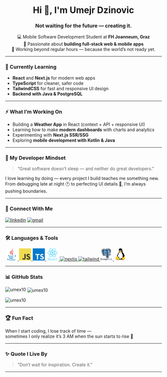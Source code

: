<h1 align="center">Hi 👋, I'm Umejr Dzinovic</h1>
<h3 align="center">Not waiting for the future — creating it.</h3>

<p align="center">
  💻 Mobile Software Development Student at <strong>FH Joanneum, Graz</strong>  
  <br>
  🚀 Passionate about <strong>building full-stack web & mobile apps</strong>  
  <br>
  🌙 Working beyond regular hours — because the world’s not ready yet.
</p>

---

### 🌱 Currently Learning
- **React** and **Next.js** for modern web apps  
- **TypeScript** for cleaner, safer code  
- **TailwindCSS** for fast and responsive UI design  
- **Backend with Java & PostgreSQL**

---

### ⚡ What I’m Working On
- Building a **Weather App** in React (context + API + responsive UI)  
- Learning how to make **modern dashboards** with charts and analytics  
- Experimenting with **Next.js SSR/SSG**  
- Exploring **mobile development with Kotlin & Java**

---

### 🧠 My Developer Mindset
> “Great software doesn’t sleep — and neither do great developers.”

I love learning by doing — every project I build teaches me something new.  
From debugging late at night 🕐 to perfecting UI details 🎨, I’m always pushing boundaries.  

---

### 🤝 Connect With Me
<p align="left">
<a href="[https://www.linkedin.com/in/umejr-dzinovic/](https://www.linkedin.com/in/umejr-dzinovic-4083a6343/)" target="blank"><img align="center" src="https://cdn.jsdelivr.net/gh/devicons/devicon/icons/linkedin/linkedin-original.svg" alt="linkedin" height="40" width="40" /></a>
<a href="mailto:umi.dzinovic10@gmail.com" target="blank"><img align="center" src="https://cdn.jsdelivr.net/gh/simple-icons/simple-icons/icons/gmail.svg" alt="gmail" height="35" width="35" /></a>
</p>

---

### 🛠️ Languages & Tools
<p align="left"> 
<a href="https://www.java.com" target="_blank" rel="noreferrer"> <img src="https://raw.githubusercontent.com/devicons/devicon/master/icons/java/java-original.svg" alt="java" width="40" height="40"/> </a>
<a href="https://developer.mozilla.org/en-US/docs/Web/JavaScript" target="_blank" rel="noreferrer"> <img src="https://raw.githubusercontent.com/devicons/devicon/master/icons/javascript/javascript-original.svg" alt="javascript" width="40" height="40"/> </a>
<a href="https://www.typescriptlang.org/" target="_blank" rel="noreferrer"> <img src="https://raw.githubusercontent.com/devicons/devicon/master/icons/typescript/typescript-original.svg" alt="typescript" width="40" height="40"/> </a>
<a href="https://reactjs.org/" target="_blank" rel="noreferrer"> <img src="https://raw.githubusercontent.com/devicons/devicon/master/icons/react/react-original-wordmark.svg" alt="react" width="40" height="40"/> </a>
<a href="https://nextjs.org/" target="_blank" rel="noreferrer"> <img src="https://cdn.worldvectorlogo.com/logos/nextjs-2.svg" alt="nextjs" width="40" height="40"/> </a>
<a href="https://tailwindcss.com/" target="_blank" rel="noreferrer"> <img src="https://www.vectorlogo.zone/logos/tailwindcss/tailwindcss-icon.svg" alt="tailwind" width="40" height="40"/> </a>
<a href="https://www.postgresql.org" target="_blank" rel="noreferrer"> <img src="https://raw.githubusercontent.com/devicons/devicon/master/icons/postgresql/postgresql-original-wordmark.svg" alt="postgresql" width="40" height="40"/> </a>
<a href="https://www.linux.org/" target="_blank" rel="noreferrer"> <img src="https://raw.githubusercontent.com/devicons/devicon/master/icons/linux/linux-original.svg" alt="linux" width="40" height="40"/> </a>
</p>

---

### 📊 GitHub Stats
<p><img align="left" src="https://github-readme-stats.vercel.app/api/top-langs?username=umex10&show_icons=true&locale=en&layout=compact&theme=tokyonight" alt="umex10" /></p>

<p>&nbsp;<img align="center" src="https://github-readme-stats.vercel.app/api?username=umex10&show_icons=true&theme=tokyonight&locale=en" alt="umex10" /></p>

<p><img align="center" src="https://github-readme-streak-stats.herokuapp.com/?user=umex10&theme=tokyonight" alt="umex10" /></p>

---

### 🏆 Fun Fact
When I start coding, I lose track of time —  
sometimes I only realize it’s 3 AM when the sun starts to rise 🌅

---

### ✨ Quote I Live By
> “Don’t wait for inspiration. Create it.”

---
